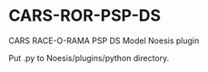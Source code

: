 # CARS-ROR-PSP-DS
CARS RACE-O-RAMA PSP DS Model Noesis plugin

Put .py to Noesis/plugins/python directory.
